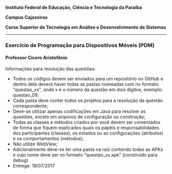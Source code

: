 **Instituto Federal de Educação, Ciência e Tecnologia da Paraíba**

**Campus Cajazeiras**

**Curso Superior de Tecnologia em Análise e Desenvolvimento de Sistemas**


<hr/>

### Exercício de Programação para Dispositivos Móveis (PDM)

####  Professor Cícero Aristofânio

Informações para resolução das questões:

- Todos os códigos devem ser enviados para um repositório no GitHub e dentro dele deverá haver todas as pastas nomeadas com no formato "questao_xx", onde x é o número da questão em dois dígitos, exemplo: questao_09;
- Cada pasta deve conter todos os projetos para a resolução da questão correspondente;
- Deve-se utilizar apenas codificações em Java para resolver as questões, exceto em arquivos de configuração ou construção;
- Todas as classes e métodos criados por você devem ser comentados de forma que fiquem explicados quais os papéis e responsabilidades dos participantes (classes), os estados ou as configurações (atributos) e os comportamentos (métodos);
- Não utilize WebView;
- Adicionalmente deve-se ter uma pasta na raiz contendo todas as APKs e cujo nome deve ser no formato "questao_xx.apk" (construído para debug)
- Entrega: 19/07/2017
